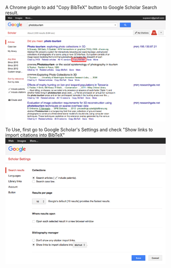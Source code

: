 A Chrome plugin to add "Copy BibTeX" button to Google Scholar Search result.
![Copy Button](/imgs/screenshot1.png)

To Use, first go to Google Scholar's Settings and check "Show links to import citations into BibTeX"
![alt tag](/imgs/screenshot2.png)

